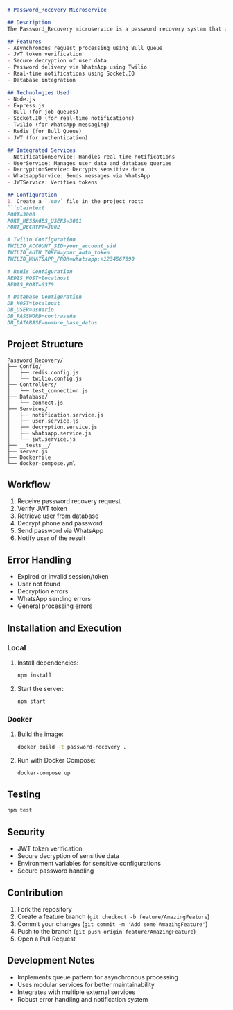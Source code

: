 ```markdown
# Password_Recovery Microservice

## Description
The Password_Recovery microservice is a password recovery system that uses Bull Queue for processing recovery requests, secure decryption, and password delivery via WhatsApp.

## Features
- Asynchronous request processing using Bull Queue
- JWT token verification
- Secure decryption of user data
- Password delivery via WhatsApp using Twilio
- Real-time notifications using Socket.IO
- Database integration

## Technologies Used
- Node.js
- Express.js
- Bull (for job queues)
- Socket.IO (for real-time notifications)
- Twilio (for WhatsApp messaging)
- Redis (for Bull Queue)
- JWT (for authentication)

## Integrated Services
- NotificationService: Handles real-time notifications
- UserService: Manages user data and database queries
- DecryptionService: Decrypts sensitive data
- WhatsappService: Sends messages via WhatsApp
- JWTService: Verifies tokens

## Configuration
1. Create a `.env` file in the project root:
```plaintext
PORT=3000
PORT_MESSAGES_USERS=3001
PORT_DECRYPT=3002

# Twilio Configuration
TWILIO_ACCOUNT_SID=your_account_sid
TWILIO_AUTH_TOKEN=your_auth_token
TWILIO_WHATSAPP_FROM=whatsapp:+1234567890

# Redis Configuration
REDIS_HOST=localhost
REDIS_PORT=6379

# Database Configuration
DB_HOST=localhost
DB_USER=usuario
DB_PASSWORD=contraseña
DB_DATABASE=nombre_base_datos
```

## Project Structure
```
Password_Recovery/
├── Config/
│   ├── redis.config.js
│   └── twilio.config.js
├── Controllers/
│   └── test_connection.js
├── Database/
│   └── connect.js
├── Services/
│   ├── notification.service.js
│   ├── user.service.js
│   ├── decryption.service.js
│   ├── whatsapp.service.js
│   └── jwt.service.js
├── __tests__/
├── server.js
├── Dockerfile
└── docker-compose.yml
```

## Workflow
1. Receive password recovery request
2. Verify JWT token
3. Retrieve user from database
4. Decrypt phone and password
5. Send password via WhatsApp
6. Notify user of the result

## Error Handling
- Expired or invalid session/token
- User not found
- Decryption errors
- WhatsApp sending errors
- General processing errors

## Installation and Execution

### Local
1. Install dependencies:
   ```bash
   npm install
   ```

2. Start the server:
   ```bash
   npm start
   ```

### Docker
1. Build the image:
   ```bash
   docker build -t password-recovery .
   ```

2. Run with Docker Compose:
   ```bash
   docker-compose up
   ```

## Testing
```bash
npm test
```

## Security
- JWT token verification
- Secure decryption of sensitive data
- Environment variables for sensitive configurations
- Secure password handling

## Contribution
1. Fork the repository
2. Create a feature branch (`git checkout -b feature/AmazingFeature`)
3. Commit your changes (`git commit -m 'Add some AmazingFeature'`)
4. Push to the branch (`git push origin feature/AmazingFeature`)
5. Open a Pull Request

## Development Notes
- Implements queue pattern for asynchronous processing
- Uses modular services for better maintainability
- Integrates with multiple external services
- Robust error handling and notification system
```